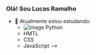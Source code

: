 ### Olá! Sou Lucas Ramalho


- 🌱 Atualmente estou estudando:
  -  ![image](https://user-images.githubusercontent.com/68208428/147698339-a8f1e1f7-4ea6-45c0-bc5e-0d7126edeab1.png) Python
  -  HMTL
  -  CSS
  -  JavaScript
-->
